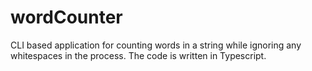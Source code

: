 # wordCounter
CLI based application for counting words in a string while ignoring any whitespaces in the process. The code is written in Typescript.
